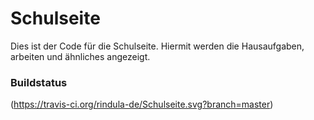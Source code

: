 # Schulseite
Dies ist der Code für die Schulseite. Hiermit werden die Hausaufgaben, arbeiten und ähnliches angezeigt.

### Buildstatus
(https://travis-ci.org/rindula-de/Schulseite.svg?branch=master)